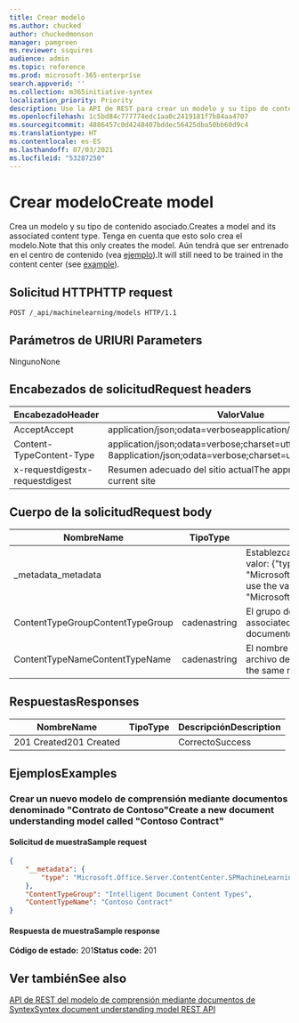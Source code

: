 ```yaml
---
title: Crear modelo
ms.author: chucked
author: chuckedmonson
manager: pamgreen
ms.reviewer: ssquires
audience: admin
ms.topic: reference
ms.prod: microsoft-365-enterprise
search.appverid: ''
ms.collection: m365initiative-syntex
localization_priority: Priority
description: Use la API de REST para crear un modelo y su tipo de contenido asociado.
ms.openlocfilehash: 1c5bd84c777774edc1aa0c2419181f7b84aa4707
ms.sourcegitcommit: 4886457c0d4248407bddec56425dba50bb60d9c4
ms.translationtype: HT
ms.contentlocale: es-ES
ms.lasthandoff: 07/03/2021
ms.locfileid: "53287250"
---
```

# <a name="create-model"></a><span data-ttu-id="c9497-103">Crear modelo</span><span class="sxs-lookup"><span data-stu-id="c9497-103">Create model</span></span>

<span data-ttu-id="c9497-104">Crea un modelo y su tipo de contenido asociado.</span><span class="sxs-lookup"><span data-stu-id="c9497-104">Creates a model and its associated content type.</span></span> <span data-ttu-id="c9497-105">Tenga en cuenta que esto solo crea el modelo.</span><span class="sxs-lookup"><span data-stu-id="c9497-105">Note that this only creates the model.</span></span> <span data-ttu-id="c9497-106">Aún tendrá que ser entrenado en el centro de contenido (vea [ejemplo](rest-createmodel-method.md#examples)).</span><span class="sxs-lookup"><span data-stu-id="c9497-106">It will still need to be trained in the content center (see [example](rest-createmodel-method.md#examples)).</span></span>

## <a name="http-request"></a><span data-ttu-id="c9497-107">Solicitud HTTP</span><span class="sxs-lookup"><span data-stu-id="c9497-107">HTTP request</span></span>

```http
POST /_api/machinelearning/models HTTP/1.1
```
## <a name="uri-parameters"></a><span data-ttu-id="c9497-108">Parámetros de URI</span><span class="sxs-lookup"><span data-stu-id="c9497-108">URI Parameters</span></span>

<span data-ttu-id="c9497-109">Ninguno</span><span class="sxs-lookup"><span data-stu-id="c9497-109">None</span></span>

## <a name="request-headers"></a><span data-ttu-id="c9497-110">Encabezados de solicitud</span><span class="sxs-lookup"><span data-stu-id="c9497-110">Request headers</span></span>

| <span data-ttu-id="c9497-111">Encabezado</span><span class="sxs-lookup"><span data-stu-id="c9497-111">Header</span></span> | <span data-ttu-id="c9497-112">Valor</span><span class="sxs-lookup"><span data-stu-id="c9497-112">Value</span></span> |
|--------|-------|
|<span data-ttu-id="c9497-113">Accept</span><span class="sxs-lookup"><span data-stu-id="c9497-113">Accept</span></span>|<span data-ttu-id="c9497-114">application/json;odata=verbose</span><span class="sxs-lookup"><span data-stu-id="c9497-114">application/json;odata=verbose</span></span>|
|<span data-ttu-id="c9497-115">Content-Type</span><span class="sxs-lookup"><span data-stu-id="c9497-115">Content-Type</span></span>|<span data-ttu-id="c9497-116">application/json;odata=verbose;charset=utf-8</span><span class="sxs-lookup"><span data-stu-id="c9497-116">application/json;odata=verbose;charset=utf-8</span></span>|
|<span data-ttu-id="c9497-117">x-requestdigest</span><span class="sxs-lookup"><span data-stu-id="c9497-117">x-requestdigest</span></span>|<span data-ttu-id="c9497-118">Resumen adecuado del sitio actual</span><span class="sxs-lookup"><span data-stu-id="c9497-118">The appropriate digest for current site</span></span>|

## <a name="request-body"></a><span data-ttu-id="c9497-119">Cuerpo de la solicitud</span><span class="sxs-lookup"><span data-stu-id="c9497-119">Request body</span></span>

|<span data-ttu-id="c9497-120">Nombre</span><span class="sxs-lookup"><span data-stu-id="c9497-120">Name</span></span>    |<span data-ttu-id="c9497-121">Tipo</span><span class="sxs-lookup"><span data-stu-id="c9497-121">Type</span></span>   |<span data-ttu-id="c9497-122">Descripción</span><span class="sxs-lookup"><span data-stu-id="c9497-122">Description</span></span> |
|--------|-------|------------|
|<span data-ttu-id="c9497-123">_metadata</span><span class="sxs-lookup"><span data-stu-id="c9497-123">_metadata</span></span>|  |<span data-ttu-id="c9497-124">Establezca la meta del objeto en SPO.</span><span class="sxs-lookup"><span data-stu-id="c9497-124">Set the object meta on the SPO.</span></span> <span data-ttu-id="c9497-125">Use siempre el valor: {"type": "Microsoft.Office.Server.ContentCenter.SPMachineLearningModelEntityData"}.</span><span class="sxs-lookup"><span data-stu-id="c9497-125">Always use the value: {"type": "Microsoft.Office.Server.ContentCenter.SPMachineLearningModelEntityData"}.</span></span> |
|<span data-ttu-id="c9497-126">ContentTypeGroup</span><span class="sxs-lookup"><span data-stu-id="c9497-126">ContentTypeGroup</span></span>|<span data-ttu-id="c9497-127">cadena</span><span class="sxs-lookup"><span data-stu-id="c9497-127">string</span></span>|<span data-ttu-id="c9497-128">El grupo de tipo de contenido asociado al modelo.</span><span class="sxs-lookup"><span data-stu-id="c9497-128">The associated content type group associated with the model.</span></span> <span data-ttu-id="c9497-129">El valor predeterminado es "Tipos de contenido de documento inteligente".</span><span class="sxs-lookup"><span data-stu-id="c9497-129">Defaulted to "Intelligent Document Content Types".</span></span>|
|<span data-ttu-id="c9497-130">ContentTypeName</span><span class="sxs-lookup"><span data-stu-id="c9497-130">ContentTypeName</span></span>|<span data-ttu-id="c9497-131">cadena</span><span class="sxs-lookup"><span data-stu-id="c9497-131">string</span></span>|<span data-ttu-id="c9497-132">El nombre del tipo de contenido asociado.</span><span class="sxs-lookup"><span data-stu-id="c9497-132">The associated content type name.</span></span> <span data-ttu-id="c9497-133">El archivo de modelo creado tendrá el mismo nombre.</span><span class="sxs-lookup"><span data-stu-id="c9497-133">The created model file will have the same name.</span></span>|

## <a name="responses"></a><span data-ttu-id="c9497-134">Respuestas</span><span class="sxs-lookup"><span data-stu-id="c9497-134">Responses</span></span>

| <span data-ttu-id="c9497-135">Nombre</span><span class="sxs-lookup"><span data-stu-id="c9497-135">Name</span></span>   | <span data-ttu-id="c9497-136">Tipo</span><span class="sxs-lookup"><span data-stu-id="c9497-136">Type</span></span>  | <span data-ttu-id="c9497-137">Descripción</span><span class="sxs-lookup"><span data-stu-id="c9497-137">Description</span></span>|
|--------|-------|------------|
|<span data-ttu-id="c9497-138">201 Created</span><span class="sxs-lookup"><span data-stu-id="c9497-138">201 Created</span></span>| |<span data-ttu-id="c9497-139">Correcto</span><span class="sxs-lookup"><span data-stu-id="c9497-139">Success</span></span>|

## <a name="examples"></a><span data-ttu-id="c9497-140">Ejemplos</span><span class="sxs-lookup"><span data-stu-id="c9497-140">Examples</span></span>

### <a name="create-a-new-document-understanding-model-called-contoso-contract"></a><span data-ttu-id="c9497-141">Crear un nuevo modelo de comprensión mediante documentos denominado "Contrato de Contoso"</span><span class="sxs-lookup"><span data-stu-id="c9497-141">Create a new document understanding model called "Contoso Contract"</span></span>

#### <a name="sample-request"></a><span data-ttu-id="c9497-142">Solicitud de muestra</span><span class="sxs-lookup"><span data-stu-id="c9497-142">Sample request</span></span>

```json
{
    "__metadata": {
        "type": "Microsoft.Office.Server.ContentCenter.SPMachineLearningModelEntityData"
    },
    "ContentTypeGroup": "Intelligent Document Content Types",
    "ContentTypeName": "Contoso Contract"
}
```

#### <a name="sample-response"></a><span data-ttu-id="c9497-143">Respuesta de muestra</span><span class="sxs-lookup"><span data-stu-id="c9497-143">Sample response</span></span>

<span data-ttu-id="c9497-144">**Código de estado:** 201</span><span class="sxs-lookup"><span data-stu-id="c9497-144">**Status code:** 201</span></span>

## <a name="see-also"></a><span data-ttu-id="c9497-145">Ver también</span><span class="sxs-lookup"><span data-stu-id="c9497-145">See also</span></span>

[<span data-ttu-id="c9497-146">API de REST del modelo de comprensión mediante documentos de Syntex</span><span class="sxs-lookup"><span data-stu-id="c9497-146">Syntex document understanding model REST API</span></span>](syntex-model-rest-api.md)
